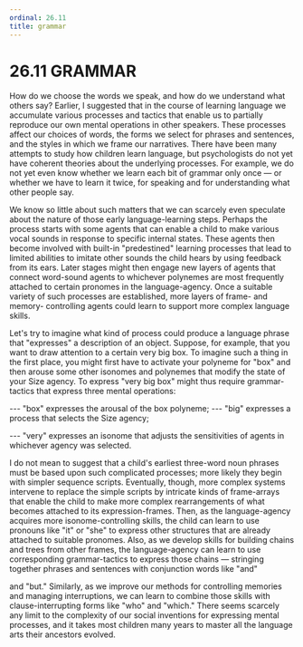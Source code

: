 ```yaml
---
ordinal: 26.11
title: grammar
---
```


# 26.11 GRAMMAR

How do we choose the words we speak, and how do we understand what others say? Earlier, I suggested that in the course of learning language we accumulate various processes and tactics that enable us to partially reproduce our own mental operations in other speakers. These processes affect our choices of words, the forms we select for phrases and sentences, and the styles in which we frame our narratives. There have been many attempts to study how children learn language, but psychologists do not yet have coherent theories about the underlying processes. For example, we do not yet even know whether we learn each bit of grammar only once &mdash; or whether we have to learn it twice, for speaking and for understanding what other people say.

We know so little about such matters that we can scarcely even speculate about the nature of those early language-learning steps. Perhaps the process starts with some agents that can enable a child to make various vocal sounds in response to specific internal states. These agents then become involved with built-in "predestined" learning processes that lead to limited abilities to imitate other sounds the child hears by using feedback from its ears. Later stages might then engage new layers of agents that connect word-sound agents to whichever polynemes are most frequently attached to certain pronomes in the language-agency. Once a suitable variety of such processes are established, more layers of frame- and memory- controlling agents could learn to support more complex language skills.

Let's try to imagine what kind of process could produce a language phrase that "expresses" a description of an object. Suppose, for example, that you want to draw attention to a certain very big box. To imagine such a thing in the first place, you might first have to activate your polyneme for "box" and then arouse some other isonomes and polynemes that modify the state of your Size agency. To express "very big box" might thus require grammar-tactics that express three mental operations:

--- "box" expresses the arousal of the box polyneme; --- "big" expresses a process that selects the Size agency;

--- "very" expresses an isonome that adjusts the sensitivities of agents in whichever agency was selected.

I do not mean to suggest that a child's earliest three-word noun phrases must be based upon such complicated processes; more likely they begin with simpler sequence scripts. Eventually, though, more complex systems intervene to replace the simple scripts by intricate kinds of frame-arrays that enable the child to make more complex rearrangements of what becomes attached to its expression-frames. Then, as the language-agency acquires more isonome-controlling skills, the child can learn to use pronouns like "it" or "she" to express other structures that are already attached to suitable pronomes. Also, as we develop skills for building chains and trees from other frames, the language-agency can learn to use corresponding grammar-tactics to express those chains &mdash; stringing together phrases and sentences with conjunction words like "and"

and "but." Similarly, as we improve our methods for controlling memories and managing interruptions, we can learn to combine those skills with clause-interrupting forms like "who" and "which." There seems scarcely any limit to the complexity of our social inventions for expressing mental processes, and it takes most children many years to master all the language arts their ancestors evolved.
